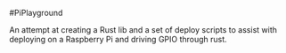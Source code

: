 #PiPlayground

An attempt at creating a Rust lib and a set of deploy scripts to assist with deploying on a Raspberry Pi and driving GPIO through rust.

